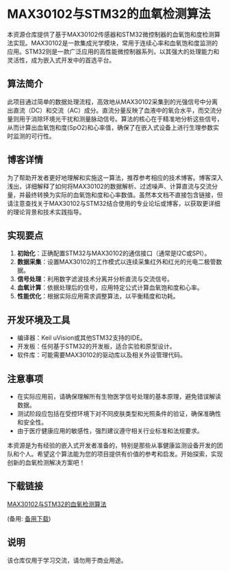 # MAX30102与STM32的血氧检测算法

本资源仓库提供了基于MAX30102传感器和STM32微控制器的血氧饱和度检测算法实现。MAX30102是一款集成光学模块，常用于连续心率和血氧饱和度监测的应用。STM32则是一款广泛应用的高性能微控制器系列，以其强大的处理能力和灵活性，成为嵌入式开发中的首选平台。

## 算法简介

此项目通过简单的数据处理流程，高效地从MAX30102采集到的光强信号中分离出直流（DC）和交流（AC）成分。直流分量反映了血液中的氧合水平，而交流分量则用于消除环境光干扰和测量脉动信号。算法的核心在于精准地分析这些信号，从而计算出血氧饱和度(SpO2)和心率值，确保了在嵌入式设备上进行生理参数实时监测的可行性。

## 博客详情

为了帮助开发者更好地理解和实施这一算法，推荐参考相应的技术博客。博客深入浅出，详细解释了如何将MAX30102的数据解析、过滤噪声、计算直流与交流分量，并最终转换为实际的血氧饱和度和心率数值。虽然本文档不直接包含链接，但请注意查找关于MAX30102与STM32结合使用的专业论坛或博客，以获取更详细的理论背景和技术实践指导。

## 实现要点

1. **初始化**：正确配置STM32与MAX30102的通信接口（通常是I2C或SPI）。
2. **数据采集**：设置MAX30102的工作模式以连续采集红外和红光的光电二极管数据。
3. **信号处理**：利用数字滤波技术分离并分析直流与交流信号。
4. **血氧计算**：依据处理后的信号，应用特定公式计算血氧饱和度和心率。
5. **性能优化**：根据实际应用需求调整算法，以平衡精度和功耗。

## 开发环境及工具

- 编译器：Keil uVision或其他STM32支持的IDE。
- 开发板：任何基于STM32的开发板，适合实验和原型设计。
- 软件库：可能需要MAX30102的驱动库以及相关外设管理代码。

## 注意事项

- 在实际应用前，请确保理解所有生物医学信号处理的基本原理，避免错误解读数据。
- 测试阶段应包括在受控环境下对不同皮肤类型和光照条件的验证，确保准确性和安全性。
- 由于医疗健康应用的敏感性，强烈建议遵守相关行业标准和法规要求。

本资源是为有经验的嵌入式开发者准备的，特别是那些从事健康监测设备开发的团队和个人。希望这个算法能为您的项目提供有价值的参考和启发。开始探索，实现创新的血氧检测解决方案吧！

## 下载链接
[MAX30102与STM32的血氧检测算法](https://pan.quark.cn/s/3ca7edb2910f) 

(备用: [备用下载](https://pan.baidu.com/s/1jCw4j2hdEU1nTCXeisWH1A?pwd=8jtn))

## 说明

该仓库仅用于学习交流，请勿用于商业用途。
